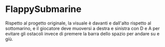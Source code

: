 # FlappySubmarine
 
Rispetto al progetto originale, la visuale è davanti e dall'alto rispetto al sottomarino, e il giocatore deve muoversi a destra e sinistra con D e A per evitare gli ostacoli invece di premere la barra dello spazio per andare su e giù.
